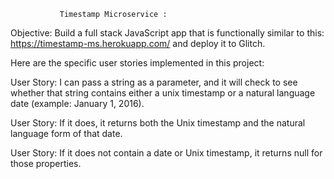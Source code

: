                Timestamp Microservice :

Objective: Build a full stack JavaScript app that is functionally similar to this: https://timestamp-ms.herokuapp.com/ and deploy it to Glitch.

Here are the specific user stories implemented in this project:

User Story: I can pass a string as a parameter, and it will check to see whether that string contains either a unix timestamp or a natural language date (example: January 1, 2016).

User Story: If it does, it returns both the Unix timestamp and the natural language form of that date.

User Story: If it does not contain a date or Unix timestamp, it returns null for those properties.